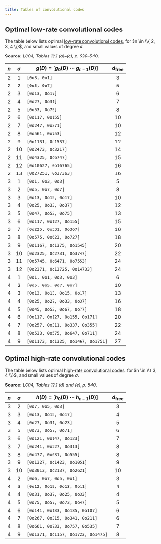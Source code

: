 ```yaml
---
title: Tables of convolutional codes
---
```


<h2 markdown id="low-rate">Optimal low-rate convolutional codes</h2>

The table below lists optimal [low-rate convolutional codes](/ref/LowRateConvolutionalCode), for $n \in \\{ 2, 3, 4 \\}$, and small values of degree $\sigma$.

**Source:** <cite>LC04, Tables 12.1 (a)–(c), p. 539–540</cite>.

| $n$ | $\sigma$ | $g(D) = [g_0(D) ~ \cdots ~ g_{n-1}(D)]$ | $d_\mathrm{free}$ |
| :-: | :------: | --------------------------------------- | :---------------: |
| $2$ |   $1$    | `[0o3, 0o1]`                            |        $3$        |
| $2$ |   $2$    | `[0o5, 0o7]`                            |        $5$        |
| $2$ |   $3$    | `[0o13, 0o17]`                          |        $6$        |
| $2$ |   $4$    | `[0o27, 0o31]`                          |        $7$        |
| $2$ |   $5$    | `[0o53, 0o75]`                          |        $8$        |
| $2$ |   $6$    | `[0o117, 0o155]`                        |       $10$        |
| $2$ |   $7$    | `[0o247, 0o371]`                        |       $10$        |
| $2$ |   $8$    | `[0o561, 0o753]`                        |       $12$        |
| $2$ |   $9$    | `[0o1131, 0o1537]`                      |       $12$        |
| $2$ |   $10$   | `[0o2473, 0o3217]`                      |       $14$        |
| $2$ |   $11$   | `[0o4325, 0o6747]`                      |       $15$        |
| $2$ |   $12$   | `[0o10627, 0o16765]`                    |       $16$        |
| $2$ |   $13$   | `[0o27251, 0o37363]`                    |       $16$        |
| $3$ |   $1$    | `[0o1, 0o3, 0o3]`                       |        $5$        |
| $3$ |   $2$    | `[0o5, 0o7, 0o7]`                       |        $8$        |
| $3$ |   $3$    | `[0o13, 0o15, 0o17]`                    |       $10$        |
| $3$ |   $4$    | `[0o25, 0o33, 0o37]`                    |       $12$        |
| $3$ |   $5$    | `[0o47, 0o53, 0o75]`                    |       $13$        |
| $3$ |   $6$    | `[0o117, 0o127, 0o155]`                 |       $15$        |
| $3$ |   $7$    | `[0o225, 0o331, 0o367]`                 |       $16$        |
| $3$ |   $8$    | `[0o575, 0o623, 0o727]`                 |       $18$        |
| $3$ |   $9$    | `[0o1167, 0o1375, 0o1545]`              |       $20$        |
| $3$ |   $10$   | `[0o2325, 0o2731, 0o3747]`              |       $22$        |
| $3$ |   $11$   | `[0o5745, 0o6471, 0o7553]`              |       $24$        |
| $3$ |   $12$   | `[0o2371, 0o13725, 0o14733]`            |       $24$        |
| $4$ |   $1$    | `[0o1, 0o1, 0o3, 0o3]`                  |        $6$        |
| $4$ |   $2$    | `[0o5, 0o5, 0o7, 0o7]`                  |       $10$        |
| $4$ |   $3$    | `[0o13, 0o13, 0o15, 0o17]`              |       $13$        |
| $4$ |   $4$    | `[0o25, 0o27, 0o33, 0o37]`              |       $16$        |
| $4$ |   $5$    | `[0o45, 0o53, 0o67, 0o77]`              |       $18$        |
| $4$ |   $6$    | `[0o117, 0o127, 0o155, 0o171]`          |       $20$        |
| $4$ |   $7$    | `[0o257, 0o311, 0o337, 0o355]`          |       $22$        |
| $4$ |   $8$    | `[0o533, 0o575, 0o647, 0o711]`          |       $24$        |
| $4$ |   $9$    | `[0o1173, 0o1325, 0o1467, 0o1751]`      |       $27$        |

<h2 markdown id="high-rate">Optimal high-rate convolutional codes</h2>

The table below lists optimal [high-rate convolutional codes](/ref/HighRateConvolutionalCode), for $n \in \\{ 3, 4 \\}$, and small values of degree $\sigma$.

**Source:** <cite>LC04, Tables 12.1 (d) and (e), p. 540</cite>.

| $n$ | $\sigma$ | $h(D) = [h_0(D) ~ \cdots ~ h_{n-1}(D)]$ | $d_\mathrm{free}$ |
| :-: | :------: | --------------------------------------- | :---------------: |
| $3$ |   $2$    | `[0o7, 0o5, 0o3]`                       |        $3$        |
| $3$ |   $3$    | `[0o13, 0o15, 0o17]`                    |        $4$        |
| $3$ |   $4$    | `[0o27, 0o31, 0o23]`                    |        $5$        |
| $3$ |   $5$    | `[0o73, 0o57, 0o71]`                    |        $6$        |
| $3$ |   $6$    | `[0o121, 0o147, 0o123]`                 |        $7$        |
| $3$ |   $7$    | `[0o241, 0o227, 0o313]`                 |        $8$        |
| $3$ |   $8$    | `[0o477, 0o631, 0o555]`                 |        $8$        |
| $3$ |   $9$    | `[0o1327, 0o1423, 0o1051]`              |        $9$        |
| $3$ |   $10$   | `[0o3013, 0o2137, 0o2621]`              |       $10$        |
| $4$ |   $2$    | `[0o6, 0o7, 0o5, 0o1]`                  |        $3$        |
| $4$ |   $3$    | `[0o12, 0o15, 0o13, 0o11]`              |        $4$        |
| $4$ |   $4$    | `[0o31, 0o37, 0o25, 0o33]`              |        $4$        |
| $4$ |   $5$    | `[0o75, 0o57, 0o73, 0o47]`              |        $5$        |
| $4$ |   $6$    | `[0o141, 0o133, 0o135, 0o107]`          |        $6$        |
| $4$ |   $7$    | `[0o267, 0o315, 0o341, 0o211]`          |        $6$        |
| $4$ |   $8$    | `[0o661, 0o733, 0o757, 0o535]`          |        $7$        |
| $4$ |   $9$    | `[0o1371, 0o1157, 0o1723, 0o1475]`      |        $8$        |
